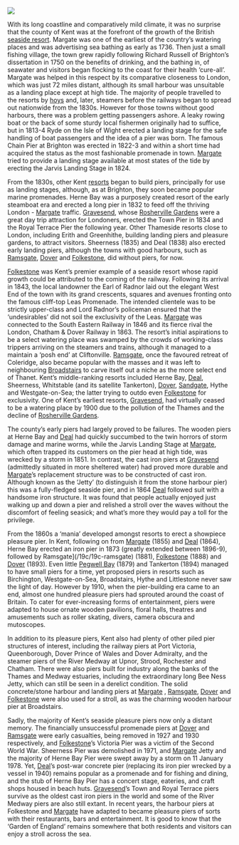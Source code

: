 <a href="https://juncture-digital.org"><img src="https://juncture-digital.org/images/ve-button.png"></a>
<param ve-config title="Kent Piers" author="Martin Easdown" layout="vtl" banner="https://stor.artstor.org/stor/d1087754-5201-4025-a7c8-2c8fec21d2f9">

<param ve-entity eid="Q179224" aliases="Dover">
<param ve-entity eid="Q1000312" aliases="Sandgate">

With its long coastline and comparatively mild climate, it was no surprise that the county of Kent was at the forefront of the growth of the British [seaside resort](/19c/19c-seaside). Margate was one of the earliest of the country’s watering places and was advertising sea bathing as early as 1736. Then just a small fishing village, the town grew rapidly following Richard Russell of Brighton’s dissertation in 1750 on the benefits of drinking, and the bathing in, of seawater and visitors began flocking to the coast for their health ‘cure-all’. Margate was helped in this respect by its comparative closeness to London, which was just 72 miles distant, although its small harbour was unsuitable as a landing place except at high tide. The majority of people travelled to the resorts by [hoys](/18c/18c-all-aboard-the-hoy) and, later, steamers before the railways began to spread out nationwide from the 1830s. However for those towns without good harbours, there was a problem getting passengers ashore. A leaky rowing boat or the back of some sturdy local fishermen originally had to suffice, but in 1813-4 Ryde on the Isle of Wight erected a landing stage for the safe handling of boat passengers and the idea of a pier was born. The famous Chain Pier at Brighton was erected in 1822-3 and within a short time had acquired the status as the most fashionable promenade in town. [Margate]( /19c/19c-margate) tried to provide a landing stage available at most states of the tide by erecting the Jarvis Landing Stage in 1824.
<param ve-image url="https://upload.wikimedia.org/wikipedia/commons/4/4b/Jarvis%27s_landing_place_RMG_PU6652.jpg" label="Jarvis's landing place" attribution="Baldwin, Cradock & Joy; Shary, J; Varlo, Royal Museums Greenwich, Public domain, via Wikimedia Commons">

From the 1830s, other Kent [resorts](/19c/19c-seaside) began to build piers, principally for use as landing stages, although, as at Brighton, they soon became popular marine promenades. Herne Bay was a purposely created resort of the early steamboat era and erected a long pier in 1832 to feed off the thriving London - [Margate](/19c/19c-margate)  traffic. [Gravesend](/19c/19c-gravesend), whose [Rosherville Gardens](/19c/19c-rosherville) were a great day trip attraction for Londoners, erected the Town Pier in 1834 and the Royal Terrace Pier the following year. Other Thameside resorts close to London, including Erith and Greenhithe, building landing piers and pleasure gardens, to attract visitors. Sheerness (1835) and Deal (1838) also erected early landing piers, although the towns with good harbours, such as [Ramsgate](/19c/19c-ramsgate), [Dover](/19c/19c-dover) and [Folkestone](/19c/19c-folkestone), did without piers, for now.
<param ve-image url="https://upload.wikimedia.org/wikipedia/commons/8/8e/1st_Herne_Bay_Pier_1837.jpg" label="Herne Bay Pier, 1837" attribution="Anonymous, Unknown author, Public domain, via Wikimedia Commons">
<param ve-image url="https://stor.artstor.org/stor/2a243970-ee61-4dc8-af1b-3483d47ac57a" label="Sheerness Pier, 1910" attribution="Martin Easdown">

[Folkestone](/19c/19c-folkestone) was Kent’s premier example of a seaside resort whose rapid growth could be attributed to the coming of the railway. Following its arrival in 1843, the local landowner the Earl of Radnor laid out the elegant West End of the town with its grand crescents, squares and avenues fronting onto the famous cliff-top Leas Promenade. The intended clientele was to be strictly upper-class and Lord Radnor’s policeman ensured that the ‘undesirables’ did not soil the exclusivity of the Leas. [Margate](/19c/19c-margate) was connected to the South Eastern Railway in 1846 and its fierce rival the London, Chatham & Dover Railway in 1863. The resort’s initial aspirations to be a select watering place was swamped by the crowds of working-class trippers arriving on the steamers and trains, although it managed to a maintain a ‘posh end’ at Cliftonville. [Ramsgate](/19c/19c-ramsgate), once the favoured retreat of Coleridge, also became popular with the masses and it was left to neighbouring [Broadstairs](/dickens/broadstairs-19th-century) to carve itself out a niche as the more select end of Thanet. Kent’s middle-ranking resorts included Herne Bay, [Deal](/seascape/deal), Sheerness, Whitstable (and its satellite Tankerton), [Dover](/19c/19c-dover), [Sandgate](/placesqz/sandgate-overview), Hythe and Westgate-on-Sea; the latter trying to outdo even [Folkestone](/19c/19c-folkestone) for exclusivity. One of Kent’s earliest resorts, [Gravesend](/19c/19c-gravesend), had virtually ceased to be a watering place by 1900 due to the pollution of the Thames and the decline of [Rosherville Gardens](/19c/19c-rosherville).
<param ve-image url="https://upload.wikimedia.org/wikipedia/commons/thumb/c/cf/View_of_Leas%2C_Beach_and_Pier%2C_Folkstone.jpg/1024px-View_of_Leas%2C_Beach_and_Pier%2C_Folkstone.jpg" label="View of Leas, Beach and Pier, Folkestone" attribution="postcard, Public domain, via Wikimedia Commons">

The county’s early piers had largely proved to be failures. The wooden piers at Herne Bay and [Deal](/seascape/deal) had quickly succumbed to the twin horrors of storm damage and marine worms, while the Jarvis Landing Stage at [Margate](/19c/19c-margate), which often trapped its customers on the pier head at high tide, was wrecked by a storm in 1851. In contrast, the cast iron piers at [Gravesend](/19c/19c-gravesend) (admittedly situated in more sheltered water) had proved more durable and [Margate](/19c/19c-margate)’s replacement structure was to be constructed of cast iron. Although known as the ‘Jetty’ (to distinguish it from the stone harbour pier) this was a fully-fledged seaside pier, and in 1864 [Deal](/seascape/deal) followed suit with a handsome iron structure. It was found that people actually enjoyed just walking up and down a pier and relished a stroll over the waves without the discomfort of feeling seasick; and what’s more they would pay a toll for the privilege.
<param ve-image url="https://upload.wikimedia.org/wikipedia/commons/e/e3/The_Town_Pier_at_Gravesend_RMG_PV4951.jpg" label="The Town Pier at Gravesend" attribution="William Lionel Wyllie, Public domain, via Wikimedia Commons">

From the 1860s a ‘mania’ developed amongst resorts to erect a showpiece pleasure pier. In Kent, following on from [Margate](/19c/19c-margate) (1855) and [Deal](/seascape/deal)   (1864), Herne Bay erected an iron pier in 1873 (greatly extended between 1896-9), followed by Ramsgate](/19c/19c-ramsgate) (1881), [Folkestone](/19c/19c-folkestone) (1888) and [Dover](/19c/19c-dover) (1893). Even little [Pegwell Bay](/19c/19c-dyce-biography) (1879) and Tankerton (1894) managed to have small piers for a time, yet proposed piers in resorts such as Birchington, Westgate-on-Sea, Broadstairs, Hythe and Littlestone never saw the light of day. However by 1910, when the pier-building era came to an end, almost one hundred pleasure piers had sprouted around the coast of Britain. To cater for ever-increasing forms of entertainment, piers were adapted to house ornate wooden pavilions, floral halls, theatres and amusements such as roller skating, divers, camera obscura and mutoscopes.
<param ve-image url="https://stor.artstor.org/stor/f2dcce65-b0c3-44dc-827c-0de01b607a2b" label="Ramsgate Iron Pier, 1910" attribution="Martin Easdown">
<param ve-image url="https://upload.wikimedia.org/wikipedia/commons/3/3d/3rd_Herne_Bay_Pier_1913_009.jpg" label="Herne Bay Pier, 1913" attribution="Anonymous, Unknown author, Public domain, via Wikimedia Commons">
<param ve-image url="https://stor.artstor.org/stor/9ac45485-b2cf-4065-90b5-f363a95788a8" label="Herne Bay Pier, 1930" attribution="Martin Easdown">
  
In addition to its pleasure piers, Kent also had plenty of other piled pier structures of interest, including the railway piers at Port Victoria, Queenborough, Dover Prince of Wales and Dover Admiralty, and the steamer piers of the River Medway at Upnor, Strood, Rochester and Chatham. There were also piers built for industry along the banks of the Thames and Medway estuaries, including the extraordinary long Bee Ness Jetty, which can still be seen in a derelict condition. The solid concrete/stone harbour and landing piers at [Margate](/19c/19c-margate) , [Ramsgate](/19c/19c-ramsgate), [Dover](/19c/19c-dover) and [Folkestone](/19c/19c-folkestone) were also used for a stroll, as was the charming wooden harbour pier at Broadstairs.
<param ve-image url="https://stor.artstor.org/stor/28004af7-a466-4af7-a362-27d5ccbd3ccc" label="Port Victoria, 1910" attribution="Martin Easdown">
<param ve-image url="https://stor.artstor.org/stor/e67ce429-83b9-4edf-bc22-79622bf7e6ac" label="Bee Ness Jetty on Damhead Creek" attribution="Martin Easdown">
<param ve-image url="https://stor.artstor.org/stor/4b978132-747a-486f-a7a0-769653a0add3" label="Margate Jetty, 1904" attribution="Martin Easdown">

Sadly, the majority of Kent’s seaside pleasure piers now only a distant memory. The financially unsuccessful promenade piers at [Dover](/19c/19c-dover) and [Ramsgate]() were early casualties, being removed in 1927 and 1930 respectively, and [Folkestone](/19c/19c-folkestone)’s Victoria Pier was a victim of the Second World War. Sheerness Pier was demolished in 1971, and [Margate](/19c/19c-margate) Jetty and the majority of Herne Bay Pier were swept away by a storm on 11 January 1978. Yet, [Deal](/seascape/deal)’s post-war concrete pier (replacing its iron pier wrecked by a vessel in 1940) remains popular as a promenade and for fishing and dining, and the stub of Herne Bay Pier has a concert stage, eateries, and craft shops housed in beach huts. [Gravesend](/19c/19c-gravesend)’s Town and Royal Terrace piers survive as the oldest cast iron piers in the world and some of the River Medway piers are also still extant. In recent years, the harbour piers at Folkestone and [Margate](/21c/21c-margate) have adapted to became pleasure piers of sorts with their restaurants, bars and entertainment. It is good to know that the ‘Garden of England’ remains somewhere that both residents and visitors can enjoy a stroll across the sea.
<param ve-image url="https://stor.artstor.org/stor/afea106c-9a40-41cc-beb1-09c446c3af2a" label="Dover Promenade Pier, 1902" attribution="Martin Easdown">
<param ve-image url="https://stor.artstor.org/stor/8d7270df-830f-435d-b437-cc819580a33e" label="Folkestone Victoria Pier, 1890" attribution="Martin Easdown">
<param veimage url="https://stor.artstor.org/stor/4474f3ba-dff1-47c2-aa8a-50d9b88bf903" label="Deal Pier, 1930" attribution="Martin Easdown">
<param ve-image url="https://stor.artstor.org/stor/e69b6a92-bace-4390-a446-42041fb329a9" label="Deal Pier, 2023" attribution="Martin Easdown">
<param ve-image url="https://stor.artstor.org/stor/3e53dfe6-1dbf-44b1-859a-fa882dbb8861" label="Herne Bay Pier, 2019" attribution="Martin Easdown">
<param ve-image url="https://stor.artstor.org/stor/e87c31d3-5e29-4565-bf14-1ddec06ae72d" label="Gravesend Town Pier, 2020" attribution="Martin Easdown">
<param ve-image url="https://stor.artstor.org/stor/df166ccf-8135-4485-8b0d-96edf3d157b9" label="Folkestone Harbour Arm, 2019" attribution="Martin Easdown">
